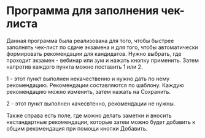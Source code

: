 # Программа для заполнения чек-листа
Данная программа была реализована для того, чтобы быстрее заполнять чек-лист по сдаче экзамена и для того, чтобы автоматически формировать рекомендации для кандидатов.
Нужно выбрать, где проходит экзамен - вебинар или зум и нажать кнопку применить.
Затем напротив каждого пункта можно поставить 1 или 2. 

1 - этот пункт выполнен некачественно и нужно дать по нему рекомендацию. Рекомендации составляются по шаблону. Каждую рекомендацию можно изменить, затем нажать на Сохранить.

2 - этот пункт выполнен качесвтенно, рекомендации не нужны.

Также справа есть поле, где можно делать заметки и вносить нестандартные рекомендации, которые затем можно будет добавить к общим рекомендация при помощи кнопки Добавить.
